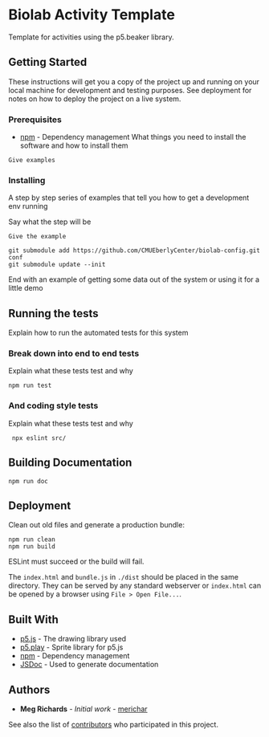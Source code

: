 # Biolab Activity Template
Template for activities using the p5.beaker library.

## Getting Started

These instructions will get you a copy of the project up and running on your local machine for development and testing purposes. See deployment for notes on how to deploy the project on a live system.

### Prerequisites

* [npm](https://www.npmjs.com/) - Dependency management
What things you need to install the software and how to install them

```
Give examples
```

### Installing

A step by step series of examples that tell you how to get a development env running

Say what the step will be

```
Give the example
```



```
git submodule add https://github.com/CMUEberlyCenter/biolab-config.git conf
git submodule update --init
```

End with an example of getting some data out of the system or using it for a little demo

## Running the tests

Explain how to run the automated tests for this system

### Break down into end to end tests

Explain what these tests test and why

```
npm run test
```

### And coding style tests

Explain what these tests test and why

```
 npx eslint src/
```

## Building Documentation

```
npm run doc
```

## Deployment

Clean out old files and generate a production bundle:

```
npm run clean
npm run build
```

ESLint must succeed or the build will fail.

The `index.html` and `bundle.js` in `./dist` should be placed in the
same directory. They can be served by any standard webserver or
`index.html` can be opened by a browser using `File > Open File...`.

## Built With

* [p5.js](https://p5js.org/) - The drawing library used
* [p5.play](http://molleindustria.github.io/p5.play/) - Sprite library for p5.js
* [npm](https://www.npmjs.com/) - Dependency management
* [JSDoc](http://usejsdoc.org/) - Used to generate documentation

## Authors

* **Meg Richards** - *Initial work* - [merichar](https://github.com/merichar)

See also the list of [contributors](https://github.com/your/project/contributors) who participated in this project.
